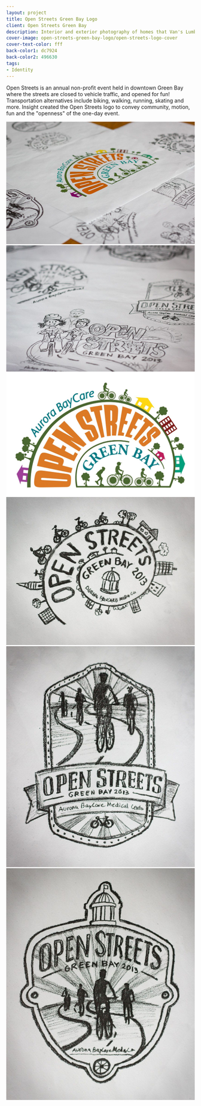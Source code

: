 ```yaml
---
layout: project
title: Open Streets Green Bay Logo
client: Open Streets Green Bay
description: Interior and exterior photography of homes that Van's Lumber has built.
cover-image: open-streets-green-bay-logo/open-streets-logo-cover
cover-text-color: fff
back-color1: dc7924
back-color2: 496630
tags:
- Identity
---
```


Open Streets is an annual non-profit event held in downtown Green Bay where the streets are closed to vehicle traffic, and opened for fun! Transportation alternatives include biking, walking, running, skating and more. Insight created the Open Streets logo to convey community, motion, fun and the "openness" of the one-day event.

<div class="images">

<img class="full" data-aos="fade-up" data-featherlight="/img/projects/open-streets-green-bay-logo/open-streets-logo-1.jpg" src="/img/projects/open-streets-green-bay-logo/open-streets-logo-1.jpg" />

<img class="third" data-aos="fade-up" data-featherlight="/img/projects/open-streets-green-bay-logo/open-streets-logo-2.jpg" src="/img/projects/open-streets-green-bay-logo/open-streets-logo-2.jpg" />

<img class="third" data-aos="fade-up" data-aos-delay="200" data-featherlight="/img/projects/open-streets-green-bay-logo/open-streets-logo.jpg" src="/img/projects/open-streets-green-bay-logo/open-streets-logo.jpg" />

<img class="third" data-aos="fade-up" data-aos-delay="200" data-featherlight="/img/projects/open-streets-green-bay-logo/open-streets-logo-3.jpg" src="/img/projects/open-streets-green-bay-logo/open-streets-logo-3.jpg" />

<img class="half" data-aos="fade-up" data-featherlight="/img/projects/open-streets-green-bay-logo/open-streets-logo-4.jpg" src="/img/projects/open-streets-green-bay-logo/open-streets-logo-4.jpg" />

<img class="half" data-aos="fade-up" data-aos-delay="200" data-featherlight="/img/projects/open-streets-green-bay-logo/open-streets-logo-5.jpg" src="/img/projects/open-streets-green-bay-logo/open-streets-logo-5.jpg" />

</div>
